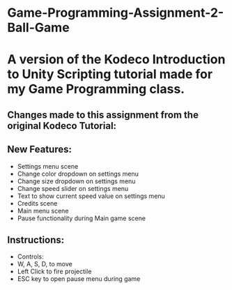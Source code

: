# Game-Programming-Assignment-2-Ball-Game
A version of the Kodeco Introduction to Unity Scripting tutorial made for my Game Programming class.
============================================================================================
## Changes made to this assignment from the original Kodeco Tutorial:

## New Features:

* Settings menu scene
* Change color dropdown on settings menu
* Change size dropdown on settings menu
* Change speed slider on settings menu
* Text to show current speed value on settings menu
* Credits scene
* Main menu scene
* Pause functionality during Main game scene 

## Instructions:

* Controls: 
* W, A, S, D, to move
* Left Click to fire projectile
* ESC key to open pause menu during game



